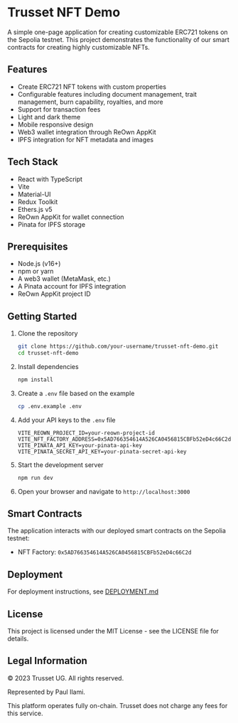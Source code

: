 # Trusset NFT Demo

A simple one-page application for creating customizable ERC721 tokens on the Sepolia testnet. This project demonstrates the functionality of our smart contracts for creating highly customizable NFTs.

## Features

- Create ERC721 NFT tokens with custom properties
- Configurable features including document management, trait management, burn capability, royalties, and more
- Support for transaction fees
- Light and dark theme
- Mobile responsive design
- Web3 wallet integration through ReOwn AppKit
- IPFS integration for NFT metadata and images

## Tech Stack

- React with TypeScript
- Vite
- Material-UI
- Redux Toolkit
- Ethers.js v5
- ReOwn AppKit for wallet connection
- Pinata for IPFS storage

## Prerequisites

- Node.js (v16+)
- npm or yarn
- A web3 wallet (MetaMask, etc.)
- A Pinata account for IPFS integration
- ReOwn AppKit project ID

## Getting Started

1. Clone the repository
   ```bash
   git clone https://github.com/your-username/trusset-nft-demo.git
   cd trusset-nft-demo
   ```

2. Install dependencies
   ```bash
   npm install
   ```

3. Create a `.env` file based on the example
   ```bash
   cp .env.example .env
   ```

4. Add your API keys to the `.env` file
   ```
   VITE_REOWN_PROJECT_ID=your-reown-project-id
   VITE_NFT_FACTORY_ADDRESS=0x5AD766354614A526CA0456815CBFb52eD4c66C2d
   VITE_PINATA_API_KEY=your-pinata-api-key
   VITE_PINATA_SECRET_API_KEY=your-pinata-secret-api-key
   ```

5. Start the development server
   ```bash
   npm run dev
   ```

6. Open your browser and navigate to `http://localhost:3000`

## Smart Contracts

The application interacts with our deployed smart contracts on the Sepolia testnet:

- NFT Factory: `0x5AD766354614A526CA0456815CBFb52eD4c66C2d`

## Deployment

For deployment instructions, see [DEPLOYMENT.md](./DEPLOYMENT.md)

## License

This project is licensed under the MIT License - see the LICENSE file for details.

## Legal Information

© 2023 Trusset UG. All rights reserved.

Represented by Paul Ilami.

This platform operates fully on-chain. Trusset does not charge any fees for this service.